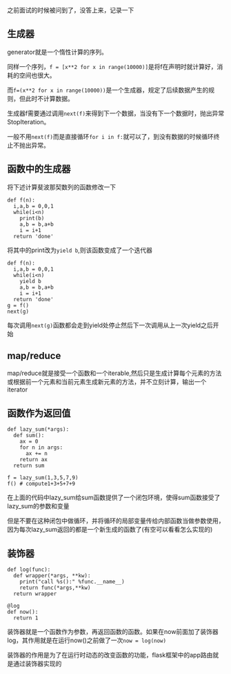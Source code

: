 之前面试的时候被问到了，没答上来，记录一下  
  
## 生成器  
  
generator就是一个惰性计算的序列。  
  
同样一个序列，`f = [x**2 for x in range(10000)]`是将f在声明时就计算好，消耗的空间也很大。  
  
而`f=(x**2 for x in range(10000))`是一个生成器，规定了后续数据产生的规则，但此时不计算数据。  
  
生成器f需要通过调用`next(f)`来得到下一个数据，当没有下一个数据时，抛出异常StopIteration。  
  
一般不用`next(f)`而是直接循环`for i in f:`就可以了，到没有数据的时候循环终止不抛出异常。  
  
## 函数中的生成器  
  
将下述计算斐波那契数列的函数修改一下  
  
    def f(n):
      i,a,b = 0,0,1
      while(i<n)
        print(b)
        a,b = b,a+b
        i = i+1
      return 'done'  
          
将其中的print改为`yield b`,则该函数变成了一个迭代器  
  
    def f(n):
      i,a,b = 0,0,1
      while(i<n)
        yield b
        a,b = b,a+b
        i = i+1
      return 'done'  
    g = f()
    next(g)
    
每次调用`next(g)`函数都会走到yield处停止然后下一次调用从上一次yield之后开始  
  
## map/reduce  
  
map/reduce就是接受一个函数和一个iterable,然后只是生成计算每个元素的方法或根据前一个元素和当前元素生成新元素的方法，并不立刻计算，输出一个iterator  
  
## 函数作为返回值  
  
    def lazy_sum(*args):
      def sum():
        ax = 0
        for n in args:
          ax += n
        return ax
      return sum
      
    f = lazy_sum(1,3,5,7,9)
    f() # compute1+3+5+7+9
    
在上面的代码中lazy_sum给sum函数提供了一个闭包环境，使得sum函数接受了lazy_sum的参数和变量  
  
但是不要在这种闭包中做循环，并将循环的局部变量传给内部函数当做参数使用，因为每次lazy_sum返回的都是一个新生成的函数了(有空可以看看怎么实现的)  
  
## 装饰器  
    
    def log(func):
      def wrapper(*args, **kw):
        print("call %s():" %func.__name__)
        return func(*args,**kw)
      return wrapper
      
    @log
    def now():
      return 1  
     
装饰器就是一个函数作为参数，再返回函数的函数。如果在now前面加了装饰器log，其作用就是在运行now()之前做了一次`now = log(now)`  
  
装饰器的作用是为了在运行时动态的改变函数的功能，flask框架中的app路由就是通过装饰器实现的
